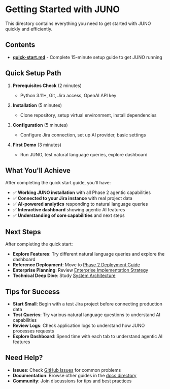 # Getting Started with JUNO

This directory contains everything you need to get started with JUNO quickly and efficiently.

## Contents

- **[quick-start.md](./quick-start.md)** - Complete 15-minute setup guide to get JUNO running

## Quick Setup Path

1. **Prerequisites Check** (2 minutes)
   - Python 3.11+, Git, Jira access, OpenAI API key

2. **Installation** (5 minutes)
   - Clone repository, setup virtual environment, install dependencies

3. **Configuration** (5 minutes)
   - Configure Jira connection, set up AI provider, basic settings

4. **First Demo** (3 minutes)
   - Run JUNO, test natural language queries, explore dashboard

## What You'll Achieve

After completing the quick start guide, you'll have:

- ✅ **Working JUNO installation** with all Phase 2 agentic capabilities
- ✅ **Connected to your Jira instance** with real project data
- ✅ **AI-powered analytics** responding to natural language queries
- ✅ **Interactive dashboard** showing agentic AI features
- ✅ **Understanding of core capabilities** and next steps

## Next Steps

After completing the quick start:

- **Explore Features**: Try different natural language queries and explore the dashboard
- **Reference Deployment**: Move to [Phase 2 Deployment Guide](../deployment/phase2-agentic-ai.md)
- **Enterprise Planning**: Review [Enterprise Implementation Strategy](../deployment/enterprise-implementation.md)
- **Technical Deep Dive**: Study [System Architecture](../architecture/system-overview.md)

## Tips for Success

- **Start Small**: Begin with a test Jira project before connecting production data
- **Test Queries**: Try various natural language questions to understand AI capabilities
- **Review Logs**: Check application logs to understand how JUNO processes requests
- **Explore Dashboard**: Spend time with each tab to understand agentic AI features

## Need Help?

- **Issues**: Check [GitHub Issues](https://github.com/mj3b/juno/issues) for common problems
- **Documentation**: Browse other guides in the [docs directory](../README.md)
- **Community**: Join discussions for tips and best practices

